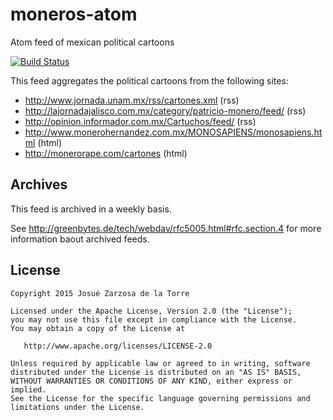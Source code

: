 # moneros-atom
Atom feed of mexican political cartoons

[![Build Status](https://travis-ci.org/josketres/moneros-atom.svg?branch=master)](https://travis-ci.org/josketres/moneros-atom)

This feed aggregates the political cartoons from the following sites:
* http://www.jornada.unam.mx/rss/cartones.xml (rss)
* http://lajornadajalisco.com.mx/category/patricio-monero/feed/ (rss)
* http://opinion.informador.com.mx/Cartuchos/feed/ (rss)
* http://www.monerohernandez.com.mx/MONOSAPIENS/monosapiens.html (html)
* http://monerorape.com/cartones (html)

## Archives

This feed is archived in a weekly basis.

See http://greenbytes.de/tech/webdav/rfc5005.html#rfc.section.4 for more information baout archived feeds.

License
-------

    Copyright 2015 Josué Zarzosa de la Torre

    Licensed under the Apache License, Version 2.0 (the "License");
    you may not use this file except in compliance with the License.
    You may obtain a copy of the License at

       http://www.apache.org/licenses/LICENSE-2.0

    Unless required by applicable law or agreed to in writing, software
    distributed under the License is distributed on an "AS IS" BASIS,
    WITHOUT WARRANTIES OR CONDITIONS OF ANY KIND, either express or implied.
    See the License for the specific language governing permissions and
    limitations under the License.
